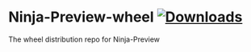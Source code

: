 # Ninja-Preview-wheel [![Downloads](https://pepy.tech/badge/ninja-preview)](https://pepy.tech/project/ninja-preview)
The wheel distribution repo for Ninja-Preview
